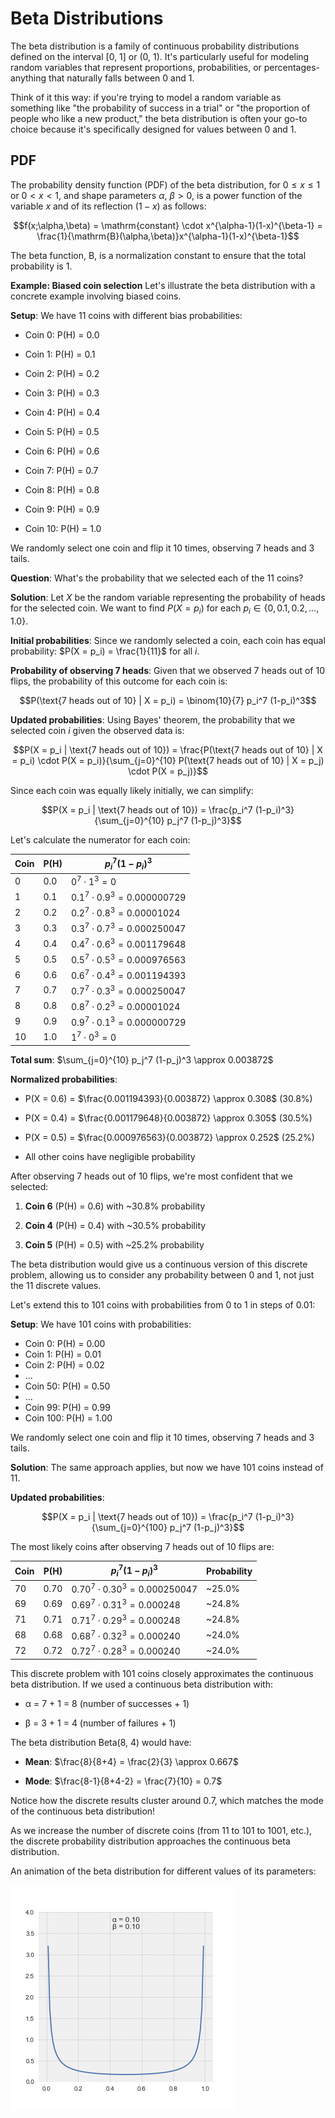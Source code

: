 # Beta Distributions

The beta distribution is a family of continuous probability distributions defined on the interval [0, 1] or (0, 1). It's particularly useful for modeling random variables that represent proportions, probabilities, or percentages- anything that naturally falls between 0 and 1.

Think of it this way: if you're trying to model a random variable as something like "the probability of success in a trial" or "the proportion of people who like a new product," the beta distribution is often your go-to choice because it's specifically designed for values between 0 and 1.

## PDF

The probability density function (PDF) of the beta distribution, for $0 \leq x \leq 1$ or $0 < x < 1$, and shape parameters $\alpha$, $\beta > 0$, is a power function of the variable $x$ and of its reflection $(1-x)$ as follows:

$$f(x;\alpha,\beta) = \mathrm{constant} \cdot x^{\alpha-1}(1-x)^{\beta-1} = \frac{1}{\mathrm{B}(\alpha,\beta)}x^{\alpha-1}(1-x)^{\beta-1}$$

The beta function, $\mathrm{B}$, is a normalization constant to ensure that the total probability is 1.

**Example: Biased coin selection** Let's illustrate the beta distribution with a concrete example involving biased coins.

**Setup**: We have 11 coins with different bias probabilities:

- Coin 0: P(H) = 0.0

- Coin 1: P(H) = 0.1  

- Coin 2: P(H) = 0.2

- Coin 3: P(H) = 0.3

- Coin 4: P(H) = 0.4

- Coin 5: P(H) = 0.5

- Coin 6: P(H) = 0.6

- Coin 7: P(H) = 0.7

- Coin 8: P(H) = 0.8

- Coin 9: P(H) = 0.9

- Coin 10: P(H) = 1.0

We randomly select one coin and flip it 10 times, observing 7 heads and 3 tails.

**Question**: What's the probability that we selected each of the 11 coins?

**Solution**: Let $X$ be the random variable representing the probability of heads for the selected coin. We want to find $P(X = p_i)$ for each $p_i \in \{0, 0.1, 0.2, ..., 1.0\}$.

**Initial probabilities**: Since we randomly selected a coin, each coin has equal probability: $P(X = p_i) = \frac{1}{11}$ for all $i$.

**Probability of observing 7 heads**: Given that we observed 7 heads out of 10 flips, the probability of this outcome for each coin is:

$$P(\text{7 heads out of 10} | X = p_i) = \binom{10}{7} p_i^7 (1-p_i)^3$$

**Updated probabilities**: Using Bayes' theorem, the probability that we selected coin $i$ given the observed data is:

$$P(X = p_i | \text{7 heads out of 10}) = \frac{P(\text{7 heads out of 10} | X = p_i) \cdot P(X = p_i)}{\sum_{j=0}^{10} P(\text{7 heads out of 10} | X = p_j) \cdot P(X = p_j)}$$

Since each coin was equally likely initially, we can simplify:

$$P(X = p_i | \text{7 heads out of 10}) = \frac{p_i^7 (1-p_i)^3}{\sum_{j=0}^{10} p_j^7 (1-p_j)^3}$$

Let's calculate the numerator for each coin:

| Coin | P(H) | $p_i^7 (1-p_i)^3$ |
|------|------|-------------------|
| 0    | 0.0  | $0^7 \cdot 1^3 = 0$ |
| 1    | 0.1  | $0.1^7 \cdot 0.9^3 = 0.000000729$ |
| 2    | 0.2  | $0.2^7 \cdot 0.8^3 = 0.00001024$ |
| 3    | 0.3  | $0.3^7 \cdot 0.7^3 = 0.000250047$ |
| 4    | 0.4  | $0.4^7 \cdot 0.6^3 = 0.001179648$ |
| 5    | 0.5  | $0.5^7 \cdot 0.5^3 = 0.000976563$ |
| 6    | 0.6  | $0.6^7 \cdot 0.4^3 = 0.001194393$ |
| 7    | 0.7  | $0.7^7 \cdot 0.3^3 = 0.000250047$ |
| 8    | 0.8  | $0.8^7 \cdot 0.2^3 = 0.00001024$ |
| 9    | 0.9  | $0.9^7 \cdot 0.1^3 = 0.000000729$ |
| 10   | 1.0  | $1^7 \cdot 0^3 = 0$ |

**Total sum**: $\sum_{j=0}^{10} p_j^7 (1-p_j)^3 \approx 0.003872$

**Normalized probabilities**:

- P(X = 0.6) = $\frac{0.001194393}{0.003872} \approx 0.308$ (30.8%)

- P(X = 0.4) = $\frac{0.001179648}{0.003872} \approx 0.305$ (30.5%)

- P(X = 0.5) = $\frac{0.000976563}{0.003872} \approx 0.252$ (25.2%)

- All other coins have negligible probability

After observing 7 heads out of 10 flips, we're most confident that we selected:

1. **Coin 6** (P(H) = 0.6) with ~30.8% probability

2. **Coin 4** (P(H) = 0.4) with ~30.5% probability  

3. **Coin 5** (P(H) = 0.5) with ~25.2% probability

The beta distribution would give us a continuous version of this discrete problem, allowing us to consider any probability between 0 and 1, not just the 11 discrete values.

Let's extend this to 101 coins with probabilities from 0 to 1 in steps of 0.01:

**Setup**: We have 101 coins with probabilities:

- Coin 0: P(H) = 0.00
- Coin 1: P(H) = 0.01  
- Coin 2: P(H) = 0.02
- ...
- Coin 50: P(H) = 0.50
- ...
- Coin 99: P(H) = 0.99
- Coin 100: P(H) = 1.00

We randomly select one coin and flip it 10 times, observing 7 heads and 3 tails.

**Solution**: The same approach applies, but now we have 101 coins instead of 11.

**Updated probabilities**: 

$$P(X = p_i | \text{7 heads out of 10}) = \frac{p_i^7 (1-p_i)^3}{\sum_{j=0}^{100} p_j^7 (1-p_j)^3}$$

The most likely coins after observing 7 heads out of 10 flips are:

| Coin | P(H) | $p_i^7 (1-p_i)^3$ | Probability |
|------|------|-------------------|-------------|
| 70   | 0.70 | $0.70^7 \cdot 0.30^3 = 0.000250047$ | ~25.0% |
| 69   | 0.69 | $0.69^7 \cdot 0.31^3 = 0.000248$ | ~24.8% |
| 71   | 0.71 | $0.71^7 \cdot 0.29^3 = 0.000248$ | ~24.8% |
| 68   | 0.68 | $0.68^7 \cdot 0.32^3 = 0.000240$ | ~24.0% |
| 72   | 0.72 | $0.72^7 \cdot 0.28^3 = 0.000240$ | ~24.0% |

This discrete problem with 101 coins closely approximates the continuous beta distribution. If we used a continuous beta distribution with:

- α = 7 + 1 = 8 (number of successes + 1)

- β = 3 + 1 = 4 (number of failures + 1)

The beta distribution Beta(8, 4) would have:

- **Mean**: $\frac{8}{8+4} = \frac{2}{3} \approx 0.667$

- **Mode**: $\frac{8-1}{8+4-2} = \frac{7}{10} = 0.7$

Notice how the discrete results cluster around 0.7, which matches the mode of the continuous beta distribution!

As we increase the number of discrete coins (from 11 to 101 to 1001, etc.), the discrete probability distribution approaches the continuous beta distribution.

An animation of the beta distribution for different values of its parameters:

![animation](PDF_of_the_Beta_distribution.gif)
